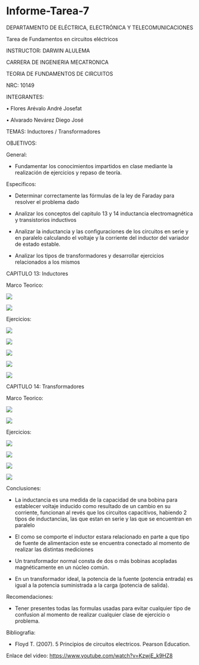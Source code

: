 # Informe-Tarea-7

DEPARTAMENTO DE ELÉCTRICA, ELECTRÓNICA Y TELECOMUNICACIONES

Tarea de Fundamentos en circuitos eléctricos

INSTRUCTOR: DARWIN ALULEMA

CARRERA DE INGENIERIA MECATRONICA

TEORIA DE FUNDAMENTOS DE CIRCUITOS

NRC: 10149

INTEGRANTES:

• Flores Arévalo André Josefat

• Alvarado Nevárez Diego José

TEMAS: Inductores / Transformadores

OBJETIVOS:

General:

- Fundamentar los conocimientos impartidos en clase mediante la realización de ejercicios y repaso de teoría.

Especificos:

- Determinar correctamente las fórmulas de la ley de Faraday para resolver el problema dado

- Analizar los conceptos del capitulo 13 y 14 inductancia electromagnética y transistorios inductivos

-	Analizar la inductancia y las configuraciones de los circuitos en serie y en paralelo calculando el voltaje y la corriente del inductor del variador de estado estable.

- Analizar los tipos de transformadores y desarrollar ejercicios relacionados a los mismos

CAPITULO 13: Inductores

Marco Teorico:

![](https://github.com/diego333jose/Informe-Tarea-7/blob/main/Imagenes/Diagrama%20en%20blanco%20(6).png)

![](https://github.com/diego333jose/Informe-Tarea-7/blob/main/Imagenes/Diagrama%20en%20blanco%20(7).png)

Ejercicios:

![](https://github.com/diego333jose/Informe-Tarea-7/blob/main/Imagenes/DEBER7%20CIRCUITOS_page-0001.jpg)

![](https://github.com/diego333jose/Informe-Tarea-7/blob/main/Imagenes/DEBER7%20CIRCUITOS_page-0002.jpg)

![](https://github.com/diego333jose/Informe-Tarea-7/blob/main/Imagenes/DEBER7%20CIRCUITOS_page-0003.jpg)

![](https://github.com/diego333jose/Informe-Tarea-7/blob/main/Imagenes/DEBER7%20CIRCUITOS_page-0004.jpg)

![](https://github.com/diego333jose/Informe-Tarea-7/blob/main/Imagenes/DEBER7%20CIRCUITOS_page-0005.jpg)

CAPITULO 14: Transformadores

Marco Teorico:

![](https://github.com/diego333jose/Informe-Tarea-7/blob/main/Imagenes/Cap%C3%ADtulo%2014_page-0005.jpg)

![](https://github.com/diego333jose/Informe-Tarea-7/blob/main/Imagenes/Cap%C3%ADtulo%2014_page-0006.jpg)

Ejercicios:

![](https://github.com/diego333jose/Informe-Tarea-7/blob/main/Imagenes/Cap%C3%ADtulo%2014_page-0001.jpg)

![](https://github.com/diego333jose/Informe-Tarea-7/blob/main/Imagenes/Cap%C3%ADtulo%2014_page-0002.jpg)

![](https://github.com/diego333jose/Informe-Tarea-7/blob/main/Imagenes/Cap%C3%ADtulo%2014_page-0003.jpg)

![](https://github.com/diego333jose/Informe-Tarea-7/blob/main/Imagenes/Cap%C3%ADtulo%2014_page-0004.jpg)

Conclusiones:

- La inductancia es una medida de la capacidad de una bobina para establecer voltaje inducido como resultado de un cambio en su corriente, funcionan al revés que los circuitos capacitivos, habiendo 2 tipos de inductancias, las que estan en serie y las que se encuentran en paralelo

- El como se comporte el inductor estara relacionado en parte a que tipo de fuente de alimentacion este se encuentra conectado al momento de realizar las distintas mediciones

- Un transformador normal consta de dos o más bobinas acopladas magnéticamente en un núcleo común. 

- En un transformador ideal, la potencia de la fuente (potencia entrada) es igual a la potencia suministrada a la carga (potencia de salida).

Recomendaciones:

- Tener presentes todas las formulas usadas para evitar cualquier tipo de confusion al momento de realizar cualquier clase de ejercicio o problema.

Bibliografia:

- Floyd T. (2007). 5 Principios de circuitos electricos. Pearson Education.

Enlace del video: https://www.youtube.com/watch?v=KzwjE_k9HZ8
